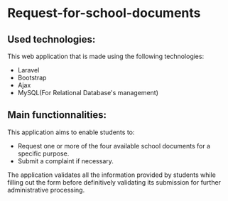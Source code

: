 # Request-for-school-documents

## Used technologies:

This web application that is made using the following technologies: <br>
<ul>
  <li>Laravel</li>
  <li>Bootstrap</li>
  <li>Ajax</li>
  <li>MySQL(For Relational Database's management) </li>
</ul>


## Main functionnalities:

This application aims to enable students to: <br>


<ul>
  <li>Request one or more of the four available school documents for a specific purpose.</li>
  <li>Submit a complaint if necessary.</li>
</ul>


The application validates all the information provided by students while filling out the form before definitively validating its submission for further administrative processing.
